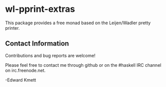wl-pprint-extras
======

This package provides a free monad based on the Leijen/Wadler pretty printer.

Contact Information
-------------------

Contributions and bug reports are welcome!

Please feel free to contact me through github or on the #haskell IRC channel on irc.freenode.net.

-Edward Kmett
